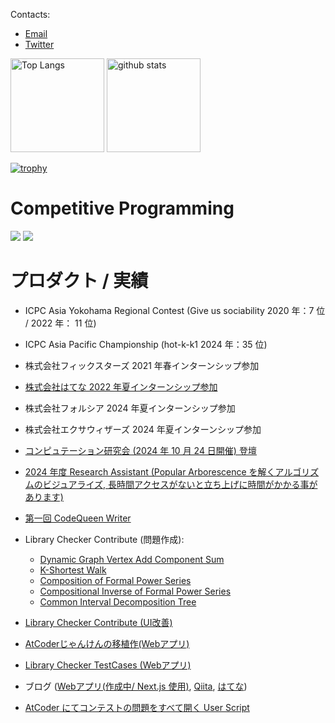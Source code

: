 Contacts:

- [Email](<mailto:hotmanww@gmail.com>)
- [Twitter](https://twitter.com/hotmanww)

<p align="left"> 
  <img alt="Top Langs" height="150px" src="https://github-readme-stats.vercel.app/api/top-langs/?username=hotman78&layout=compact&count_private=true&show_icons=true&theme=onedark" />
  <img alt="github stats" height="150px" src="https://github-readme-stats.vercel.app/api?username=hotman78&count_private=true&show_icons=true&show_icons=true&theme=onedark" />
</p>

[![trophy](https://github-profile-trophy.vercel.app/?username=hotman78&theme=onedark&column=7
)](https://github.com/ryo-ma/github-profile-trophy)

# Competitive Programming
<a href="https://atcoder.jp/users/hotman78" target="_blank" title="hotman78"><img src="https://img.shields.io/endpoint?url=https%3A%2F%2Fatcoder-badges.now.sh%2Fapi%2Fatcoder%2Fjson%2Fhotman78" /></a>
<a href="https://codeforces.com/profile/hotman78" target="_blank" title="hotman78"><img src="https://img.shields.io/endpoint?url=https%3A%2F%2Fatcoder-badges.now.sh%2Fapi%2Fcodeforces%2Fjson%2Fhotman78" /></a>

# プロダクト / 実績
- ICPC Asia Yokohama Regional Contest (Give us sociability 2020 年：7 位 / 2022 年： 11 位)
- ICPC Asia Pacific Championship (hot-k-k1 2024 年：35 位)
- 株式会社フィックスターズ 2021 年春インターンシップ参加
- [株式会社はてな 2022 年夏インターンシップ参加](https://hotman78.hatenablog.com/entry/2022/09/24/125850)
- 株式会社フォルシア 2024 年夏インターンシップ参加
- 株式会社エクサウィザーズ 2024 年夏インターンシップ参加
- [コンピュテーション研究会 (2024 年 10 月 24 日開催) 登壇](https://ken.ieice.org/ken/program/index.php?tgs_regid=7d8af2af309058a62dbfb133b2f208458e2dee3966c84402db2bdcb483d68000&tgid=IEICE-COMP)
- [2024 年度 Research Assistant (Popular Arborescence を解くアルゴリズムのビジュアライズ, 長時間アクセスがないと立ち上げに時間がかかる事があります)](https://popular-arborescence.streamlit.app/)
- [第一回 CodeQueen Writer](https://atcoder.jp/contests/codequeen2023-final-open)
- Library Checker Contribute (問題作成):
  - [Dynamic Graph Vertex Add Component Sum](https://judge.yosupo.jp/problem/dynamic_graph_vertex_add_component_sum)
  - [K-Shortest Walk](https://judge.yosupo.jp/problem/k_shortest_walk)
  - [Composition of Formal Power Series](https://judge.yosupo.jp/problem/composition_of_formal_power_series)
  - [Compositional Inverse of Formal Power Series](https://judge.yosupo.jp/problem/compositional_inverse_of_formal_power_series)
  - [Common Interval Decomposition Tree](https://judge.yosupo.jp/problem/common_interval_decomposition_tree)
- [Library Checker Contribute (UI改善)](https://github.com/yosupo06/library-checker-frontend/issues/163)

- [AtCoderじゃんけんの移植作(Webアプリ)](https://hotman78.github.io/atcoder-janken/)
- [Library Checker TestCases (Webアプリ)](https://library-checker-testcases.hotman78.com/)
- ブログ ([Webアプリ(作成中/ Next.js 使用)](https://blog.hotman78.com/), [Qiita](https://qiita.com/hotman78), [はてな](https://hotman78.hatenablog.com/))
- [AtCoder にてコンテストの問題をすべて開く User Script](https://greasyfork.org/ja/scripts/387471-atcoder-all-open)
